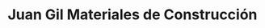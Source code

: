 ---
title: "Juan Gil Materiales de Construcción"
url: /valencia/juan-gil-materiales-de-construccion/
shop: comercio
---